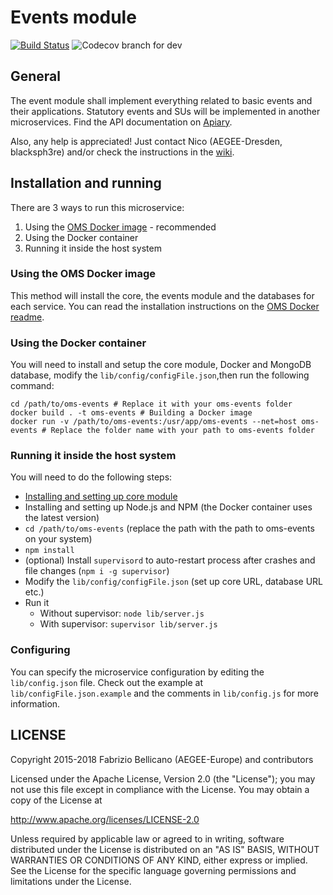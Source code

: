 # Events module
[![Build Status](https://travis-ci.org/AEGEE/oms-events.svg?branch=dev)](https://travis-ci.org/AEGEE/oms-events)
![Codecov branch for dev](https://img.shields.io/codecov/c/github/codecov/example-python/dev.svg)

## General

The event module shall implement everything related to basic events and their applications. Statutory events and SUs will be implemented in another microservices. Find the API documentation on [Apiary](http://docs.omsevents.apiary.io/#).

Also, any help is appreciated! Just contact Nico (AEGEE-Dresden, blacksph3re) and/or check the instructions in the [wiki](https://oms-project.atlassian.net/wiki/).

## Installation and running

There are 3 ways to run this microservice:

1. Using the [OMS Docker image](https://github.com/AEGEE/oms-docker) - recommended
2. Using the Docker container
3. Running it inside the host system

### Using the OMS Docker image

This method will install the core, the events module and the databases for each service.
You can read the installation instructions on the [OMS Docker readme](https://github.com/AEGEE/oms-docker).

### Using the Docker container

You will need to install and setup the core module, Docker and MongoDB database, modify the `lib/config/configFile.json`,then run the following command:

```shell
cd /path/to/oms-events # Replace it with your oms-events folder
docker build . -t oms-events # Building a Docker image
docker run -v /path/to/oms-events:/usr/app/oms-events --net=host oms-events # Replace the folder name with your path to oms-events folder
```

### Running it inside the host system

You will need to do the following steps:

* [Installing and setting up core module](https://oms-project.atlassian.net/wiki/display/OMSCORE/Installing+the+core)
* Installing and setting up Node.js and NPM (the Docker container uses the latest version)
* `cd /path/to/oms-events` (replace the path with the path to oms-events on your system)
* `npm install`
* (optional) Install `supervisord` to auto-restart process after crashes and file changes (`npm i -g supervisor`)
* Modify the `lib/config/configFile.json` (set up core URL, database URL etc.)
* Run it
  * Without supervisor: `node lib/server.js`
  * With supervisor: `supervisor lib/server.js`


### Configuring

You can specify the microservice configuration by editing the `lib/config.json` file. Check out the example at `lib/configFile.json.example` and the comments in `lib/config.js` for more information.

## LICENSE

Copyright 2015-2018 Fabrizio Bellicano (AEGEE-Europe) and contributors

Licensed under the Apache License, Version 2.0 (the "License");
you may not use this file except in compliance with the License.
You may obtain a copy of the License at

<http://www.apache.org/licenses/LICENSE-2.0>

Unless required by applicable law or agreed to in writing, software
distributed under the License is distributed on an "AS IS" BASIS,
WITHOUT WARRANTIES OR CONDITIONS OF ANY KIND, either express or implied.
See the License for the specific language governing permissions and
limitations under the License.
